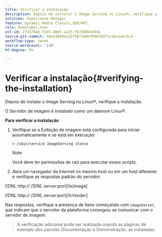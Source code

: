```yaml
---
title: Verificar a instalação
description: Depois de instalar o Image Serving no Linux®, verifique a instalação.
solution: Experience Manager
feature: Dynamic Media Classic,SDK/API
role: Developer,User
exl-id: 273478ab-f245-48ef-a125-fb738054484e
source-git-commit: 3be1d948ac22f907169ef09b509f1cebceaec5c4
workflow-type: tm+mt
source-wordcount: '120'
ht-degree: 0%

---
```


# Verificar a instalação{#verifying-the-installation}

Depois de instalar o Image Serving no Linux®, verifique a instalação.

O Servidor de imagem é instalado como um daemon Linux®.

**Para verificar a instalação**

1. Verifique se a Exibição de imagem está configurada para iniciar automaticamente e se está em execução:

   `> /sbin/service ImageServing status`

   >[!NOTE]
   >
   >Você deve ter permissões de raiz para executar esses scripts.

1. Abra um navegador da Internet no mesmo host ou em um host diferente e verifique as respostas padrão do servidor:

[!DNL http:// *[!DNL server:port]*/is/image]

[!DNL  http:// *[!DNL server:port]*/ir/render]

Nas respostas, verifique a presença de itens começando com `imageServer`, que indicam que o servidor da plataforma conseguiu se comunicar com o servidor de imagem.

>A verificação adicional pode ser realizada usando as páginas de exemplo dos pacotes Documentação e Demonstração, se instaladas.
